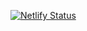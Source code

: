 [![Netlify Status](https://api.netlify.com/api/v1/badges/64160776-fdf3-425f-9049-794113755711/deploy-status)](https://app.netlify.com/sites/hinkelman/deploys)
